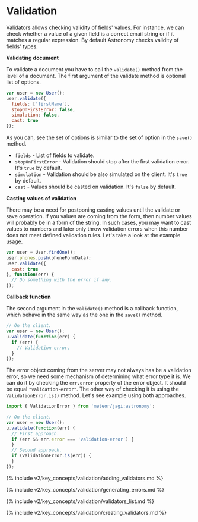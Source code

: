 # Validation

Validators allows checking validity of fields' values. For instance, we can check whether a value of a given field is a correct email string or if it matches a regular expression. By default Astronomy checks validity of fields' types.

**Validating document**

To validate a document you have to call the `validate()` method from the level of a document. The first argument of the validate method is optional list of options.

```js
var user = new User();
user.validate({
  fields: ['firstName'],
  stopOnFirstError: false,
  simulation: false,
  cast: true
});
```

As you can, see the set of options is similar to the set of option in the `save()` method.

- `fields` - List of fields to validate.
- `stopOnFirstError` - Validation should stop after the first validation error. It's `true` by default.
- `simulation` - Validation should be also simulated on the client. It's `true` by default.
- `cast` - Values should be casted on validation. It's `false` by default.

**Casting values of validation**

There may be a need for postponing casting values until the validate or save operation. If you values are coming from the form, then number values will probably be in a form of the string. In such cases, you may want to cast values to numbers and later only throw validation errors when this number does not meet defined validation rules. Let's take a look at the example usage.

```js
var user = User.findOne();
user.phones.push(phoneFormData);
user.validate({
  cast: true
}, function(err) {
  // Do something with the error if any.
});
```

**Callback function**

The second argument in the `validate()` method is a callback function, which behave in the same way as the one in the `save()` method.

```js
// On the client.
var user = new User();
u.validate(function(err) {
  if (err) {
    // Validation error.
  }
});
```

The error object coming from the server may not always has be a validation error, so we need some mechanism of determining what error type it is. We can do it by checking the `err.error` property of the error object. It should be equal `"validation-error"`. The other way of checking it is using the `ValidationError.is()` method. Let's see example using both approaches.

```js
import { ValidationError } from 'meteor/jagi:astronomy';

// On the client.
var user = new User();
u.validate(function(err) {
  // First approach.
  if (err && err.error === 'validation-error') {
  }
  // Second approach.
  if (ValidationError.is(err)) {
  }
});
```

{% include v2/key_concepts/validation/adding_validators.md %}

{% include v2/key_concepts/validation/generating_errors.md %}

{% include v2/key_concepts/validation/validators_list.md %}

{% include v2/key_concepts/validation/creating_validators.md %}
